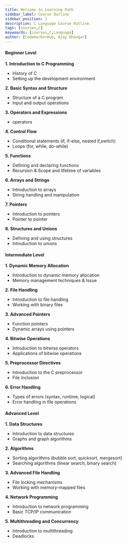 ```yaml
---
title: Welcome to Learning Path
sidebar_label: Course Outline
sidebar_position: 1
description: C Language Course Outline. 
tags: [courses,C] 
keywoards: [courses,C,Language]
author: [CodeHarborHub, Ajay Dhangar]
---
```

 

#### Beginner Level

**1. Introduction to C Programming**
   - History of C 
   - Setting up the development environment 

**2. Basic Syntax and Structure**
   - Structure of a C program 
   - Input and output operations

**3. Operators and Expressions**
   - operators

**4. Control Flow**
   - Conditional statements (if, if-else, nested if,switch) 
   - Loops (for, while, do-while) 

**5. Functions**
   - Defining and declaring functions 
   - Recursion & Scope and lifetime of variables

**6. Arrays and Strings**
   - Introduction to arrays 
   - String handling and manipulation

**7. Pointers**
   - Introduction to pointers 
   - Pointer to pointer

**8. Structures and Unions**
   - Defining and using structures 
   - Introduction to unions 

#### Intermediate Level

**1. Dynamic Memory Allocation**
   - Introduction to dynamic memory allocation 
   - Memory management techniques & Issue

**2. File Handling**
   - Introduction to file handling 
   - Working with binary files

**3. Advanced Pointers**
   - Function pointers 
   - Dynamic arrays using pointers

**4. Bitwise Operations**
   - Introduction to bitwise operators 
   - Applications of bitwise operations

**5. Preprocessor Directives**
   - Introduction to the C preprocessor 
   - File inclusion 

**6. Error Handling**
   - Types of errors (syntax, runtime, logical)  
   - Error handling in file operations

#### Advanced Level

**1. Data Structures**
   - Introduction to data structures 
   - Graphs and graph algorithms

**2. Algorithms** 
   - Sorting algorithms (bubble sort, quicksort, mergesort)
   - Searching algorithms (linear search, binary search) 

**3. Advanced File Handling**
   - File locking mechanisms 
   - Working with memory-mapped files

**4. Network Programming**
   - Introduction to network programming 
   - Basic TCP/IP communication 

**5. Multithreading and Concurrency**
   - Introduction to multithreading 
   - Deadlocks
 